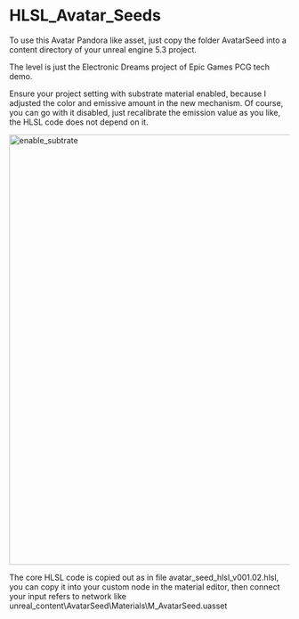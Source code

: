 # HLSL_Avatar_Seeds
To use this Avatar Pandora like asset, just copy the folder AvatarSeed into a content directory of your unreal engine 5.3 project.

The level is just the Electronic Dreams project of Epic Games PCG tech demo.

Ensure your project setting with substrate material enabled, because I adjusted the color and emissive amount in the new mechanism.
Of course, you can go with it disabled, just recalibrate the emission value as you like, the HLSL code does not depend on it.

<img width="773" alt="enable_subtrate" src="https://github.com/baiyanghor/HLSL_Avatar_Seeds/assets/22685081/1c2abc7d-12d4-43e1-9473-93181ecc3638">


The core HLSL code is copied out as in file avatar_seed_hlsl_v001.02.hlsl, you can copy it into your custom node in the material editor, then connect your input refers to network like unreal_content\AvatarSeed\Materials\M_AvatarSeed.uasset
